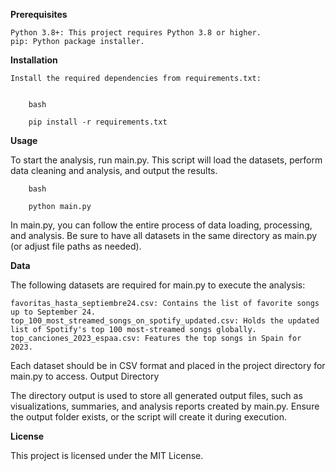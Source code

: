**Prerequisites**

    Python 3.8+: This project requires Python 3.8 or higher.
    pip: Python package installer.

**Installation**

    Install the required dependencies from requirements.txt:


        bash

        pip install -r requirements.txt

**Usage**

To start the analysis, run main.py. This script will load the datasets, perform data cleaning and analysis, and output the results.

        bash
  
        python main.py

  In main.py, you can follow the entire process of data loading, processing, and analysis. Be sure to have all datasets in the same directory as main.py (or adjust file paths as needed).

**Data**

The following datasets are required for main.py to execute the analysis:

    favoritas_hasta_septiembre24.csv: Contains the list of favorite songs up to September 24.
    top_100_most_streamed_songs_on_spotify_updated.csv: Holds the updated list of Spotify's top 100 most-streamed songs globally.
    top_canciones_2023_espaa.csv: Features the top songs in Spain for 2023.

Each dataset should be in CSV format and placed in the project directory for main.py to access.
Output Directory

The directory output is used to store all generated output files, such as visualizations, summaries, and analysis reports created by main.py. Ensure the output folder exists, or the script will create it during execution.

**License**

This project is licensed under the MIT License.

